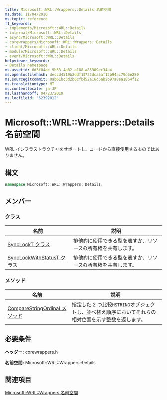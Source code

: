 ```yaml
---
title: Microsoft::WRL::Wrappers::Details 名前空間
ms.date: 11/04/2016
ms.topic: reference
f1_keywords:
- implements/Microsoft::WRL::Details
- internal/Microsoft::WRL::Details
- async/Microsoft::WRL::Details
- corewrappers/Microsoft::WRL::Wrappers::Details
- client/Microsoft::WRL::Details
- module/Microsoft::WRL::Details
- event/Microsoft::WRL::Details
helpviewer_keywords:
- Details namespace
ms.assetid: 6d3f04ac-9b53-4a82-a188-a85309ec34a4
ms.openlocfilehash: deccd4519b2ddf18725dca5af13b94ac79d6e280
ms.sourcegitcommit: 0ab61bc3d2b6cfbd52a16c6ab2b97a8ea1864f12
ms.translationtype: MT
ms.contentlocale: ja-JP
ms.lasthandoff: 04/23/2019
ms.locfileid: "62392012"
---
```

# <a name="microsoftwrlwrappersdetails-namespace"></a>Microsoft::WRL::Wrappers::Details 名前空間

WRL インフラストラクチャをサポートし、コードから直接使用するものではありません。

## <a name="syntax"></a>構文

```cpp
namespace Microsoft::WRL::Wrappers::Details;
```

## <a name="members"></a>メンバー

### <a name="classes"></a>クラス

|名前|説明|
|----------|-----------------|
|[SyncLockT クラス](synclockt-class.md)|排他的に使用できる型を表すか、リソースの所有権を共有します。|
|[SyncLockWithStatusT クラス](synclockwithstatust-class.md)|排他的に使用できる型を表すか、リソースの所有権を共有します。|

### <a name="methods"></a>メソッド

|名前|説明|
|----------|-----------------|
|[CompareStringOrdinal メソッド](comparestringordinal-method.md)|指定した 2 つ比較`HSTRING`オブジェクトし、並べ替え順序においてそれらの相対位置を示す整数を返します。|

## <a name="requirements"></a>必要条件

**ヘッダー:** corewrappers.h

**名前空間:** Microsoft::WRL::Wrappers::Details

## <a name="see-also"></a>関連項目

[Microsoft::WRL::Wrappers 名前空間](microsoft-wrl-wrappers-namespace.md)
